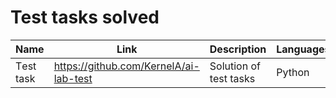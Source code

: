 # Test tasks solved

| Name | Link | Description | Languages |
| --- | --- | --- | --- |
| Тest task | https://github.com/KernelA/ai-lab-test | Solution of test tasks | Python |